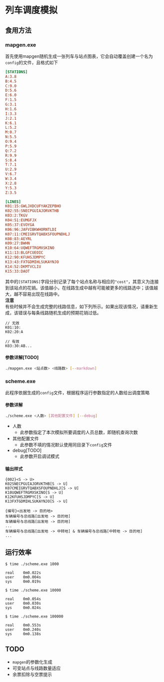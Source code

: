 # 列车调度模拟
## 食用方法
### mapgen.exe
首先使用mapgen随机生成一张列车与站点图表，它会自动覆盖创建一个名为`config`的文件，且格式如下
```ini
[STATIONS]
A:3.8
B:4.5
C:9.0
D:5.6
E:6.0
F:1.5
G:3.1
H:1.6
I:3.3
J:2.1
K:6.1
L:5.2
M:0.7
N:5.5
O:9.4
P:5.9
Q:7.2
R:9.9
S:8.4
T:7.1
U:2.9
V:6.7
W:3.4
X:2.8
Y:5.3
Z:3.5

[LINES]
K01:15:GWLJXDCUFYAKZEPBHO
K02:55:SNECPGUIAJORVKTHB
K03:2:TKGV
K04:51:EUMGFJX
K05:37:EVOYGA
K06:96:JAFVIBKWHORNTLDI
K07:11:CMEIGRVTQABXSFOUPNDHLJ
K08:83:AEYRL
K09:27:BWHN
K10:64:UQWEFTRGMXSKINO
K11:13:BLGFCUEOIC
K12:90:KFUHSJDMPYC
K13:43:FXTGDMIHLSUKAYNJO
K14:52:DKMTVCLIU
K15:33:DAOT
```
其中的`[STATIONS]`字段分别记录了每个站点名称与相应的`"cost"`，其意义为连接到该站点的花销。该值越小，在线路生成中越有可能被更多的线路选中；该值越大，越不容易出现在线路中。  
**注意**  
有些时候并不会生成完整的线路信息，如下列所示。如果出现该情况，请重新生成，该错误与每条线路随机生成的预期花销过低。
```
// 无效
K01:10:
K02:20:A

// 有效
K03:30:AB...
```
#### 参数详解[TODO]
```bash
./mapgen.exe <站点数> <线路数> [--markdown]
```
### scheme.exe
此程序依据生成的`config`文件，根据程序运行参数指定的人数给出调度策略
#### 参数详解
```bash
./scheme.exe <人数> [其他配置文件] [--debug]
```
- 人数
    - 此参数指定了本次模拟所要调度的人员总数，即随机查询次数
- 其他配置文件
    - 此参数不填的情况默认使用同目录下`config`文件
- debug[TODO]
    - 此参数开启调试模式
#### 输出样式
```
{002}<S -> U>
K02SNECPGUIAJORVKTHB[S -> U]
K07CMEIGRVTQABXSFOUPNDHLJ[S -> U]
K10UQWEFTRGMXSKINO[S -> U]
K12KFUHSJDMPYC[S -> U]
K13FXTGDMIHLSUKAYNJO[S -> U]

{编号}<出发地 -> 目的地>
车辆编号与总线路[出发地 -> 目的地]
车辆编号与总线路[出发地 -> 目的地]
...
车辆编号与总线路[出发地 -> 中转地] & 车辆编号与总线路[中转地 -> 目的地]
...
```

## 运行效率
```shell
$ time ./scheme.exe 1000

real    0m0.022s
user    0m0.004s
sys     0m0.019s

$ time ./scheme.exe 10000

real    0m0.054s
user    0m0.030s
sys     0m0.024s

$ time ./scheme.exe 100000

real    0m0.553s
user    0m0.240s
sys     0m0.138s
```

## TODO
- `mapgen`的参数化生成
- 可变站点与线路数量适应
- 余票扣除与空票提示